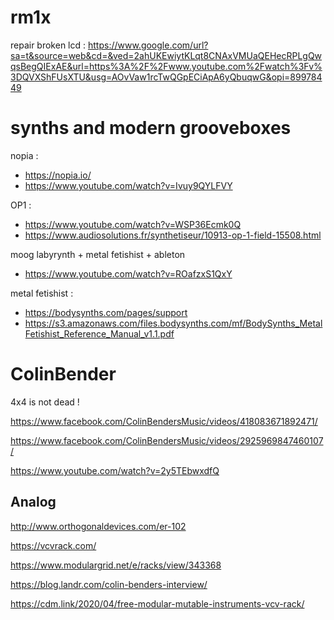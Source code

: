 # rm1x

repair broken lcd : https://www.google.com/url?sa=t&source=web&cd=&ved=2ahUKEwiytKLqt8CNAxVMUaQEHecRPLgQwqsBegQIExAE&url=https%3A%2F%2Fwww.youtube.com%2Fwatch%3Fv%3DQVXShFUsXTU&usg=AOvVaw1rcTwQGpECiApA6yQbuqwG&opi=89978449

# synths and modern grooveboxes 
nopia :
- https://nopia.io/
- https://www.youtube.com/watch?v=Ivuy9QYLFVY

OP1 : 
- https://www.youtube.com/watch?v=WSP36Ecmk0Q
- https://www.audiosolutions.fr/synthetiseur/10913-op-1-field-15508.html

moog labyrynth + metal fetishist + ableton
- https://www.youtube.com/watch?v=ROafzxS1QxY

metal fetishist : 
- https://bodysynths.com/pages/support
- https://s3.amazonaws.com/files.bodysynths.com/mf/BodySynths_MetalFetishist_Reference_Manual_v1.1.pdf



# ColinBender

4x4 is not dead !

https://www.facebook.com/ColinBendersMusic/videos/418083671892471/

https://www.facebook.com/ColinBendersMusic/videos/2925969847460107/

https://www.youtube.com/watch?v=2y5TEbwxdfQ

## Analog

http://www.orthogonaldevices.com/er-102

https://vcvrack.com/

https://www.modulargrid.net/e/racks/view/343368

https://blog.landr.com/colin-benders-interview/

https://cdm.link/2020/04/free-modular-mutable-instruments-vcv-rack/
